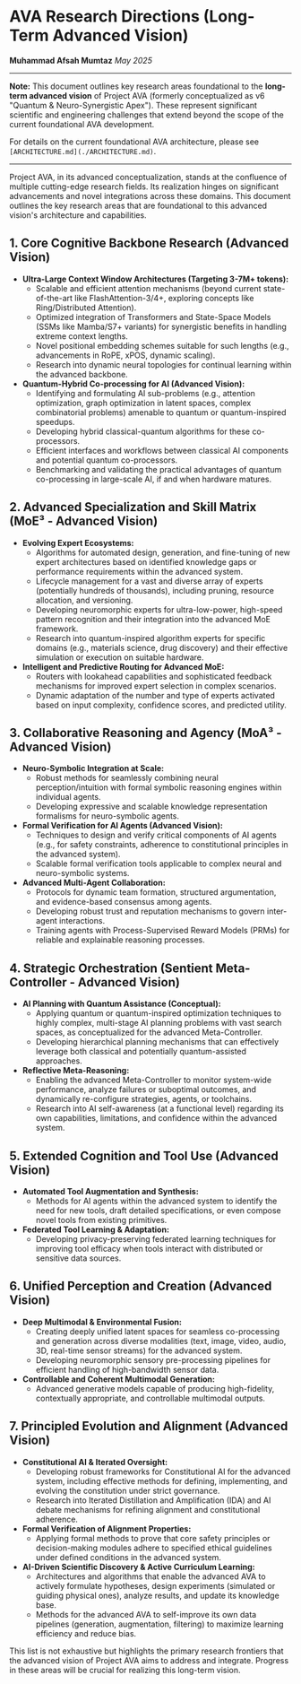 # AVA Research Directions (Long-Term Advanced Vision)

**Muhammad Afsah Mumtaz**
*May 2025*

---

**Note:** This document outlines key research areas foundational to the **long-term advanced vision** of Project AVA (formerly conceptualized as v6 "Quantum & Neuro-Synergistic Apex"). These represent significant scientific and engineering challenges that extend beyond the scope of the current foundational AVA development.

For details on the current foundational AVA architecture, please see `[ARCHITECTURE.md](./ARCHITECTURE.md)`.

---

Project AVA, in its advanced conceptualization, stands at the confluence of multiple cutting-edge research fields. Its realization hinges on significant advancements and novel integrations across these domains. This document outlines the key research areas that are foundational to this advanced vision's architecture and capabilities.

## 1. Core Cognitive Backbone Research (Advanced Vision)

*   **Ultra-Large Context Window Architectures (Targeting 3-7M+ tokens):**
    *   Scalable and efficient attention mechanisms (beyond current state-of-the-art like FlashAttention-3/4+, exploring concepts like Ring/Distributed Attention).
    *   Optimized integration of Transformers and State-Space Models (SSMs like Mamba/S7+ variants) for synergistic benefits in handling extreme context lengths.
    *   Novel positional embedding schemes suitable for such lengths (e.g., advancements in RoPE, xPOS, dynamic scaling).
    *   Research into dynamic neural topologies for continual learning within the advanced backbone.
*   **Quantum-Hybrid Co-processing for AI (Advanced Vision):**
    *   Identifying and formulating AI sub-problems (e.g., attention optimization, graph optimization in latent spaces, complex combinatorial problems) amenable to quantum or quantum-inspired speedups.
    *   Developing hybrid classical-quantum algorithms for these co-processors.
    *   Efficient interfaces and workflows between classical AI components and potential quantum co-processors.
    *   Benchmarking and validating the practical advantages of quantum co-processing in large-scale AI, if and when hardware matures.

## 2. Advanced Specialization and Skill Matrix (MoE³ - Advanced Vision)

*   **Evolving Expert Ecosystems:**
    *   Algorithms for automated design, generation, and fine-tuning of new expert architectures based on identified knowledge gaps or performance requirements within the advanced system.
    *   Lifecycle management for a vast and diverse array of experts (potentially hundreds of thousands), including pruning, resource allocation, and versioning.
    *   Developing neuromorphic experts for ultra-low-power, high-speed pattern recognition and their integration into the advanced MoE framework.
    *   Research into quantum-inspired algorithm experts for specific domains (e.g., materials science, drug discovery) and their effective simulation or execution on suitable hardware.
*   **Intelligent and Predictive Routing for Advanced MoE:**
    *   Routers with lookahead capabilities and sophisticated feedback mechanisms for improved expert selection in complex scenarios.
    *   Dynamic adaptation of the number and type of experts activated based on input complexity, confidence scores, and predicted utility.

## 3. Collaborative Reasoning and Agency (MoA³ - Advanced Vision)

*   **Neuro-Symbolic Integration at Scale:**
    *   Robust methods for seamlessly combining neural perception/intuition with formal symbolic reasoning engines within individual agents.
    *   Developing expressive and scalable knowledge representation formalisms for neuro-symbolic agents.
*   **Formal Verification for AI Agents (Advanced Vision):**
    *   Techniques to design and verify critical components of AI agents (e.g., for safety constraints, adherence to constitutional principles in the advanced system).
    *   Scalable formal verification tools applicable to complex neural and neuro-symbolic systems.
*   **Advanced Multi-Agent Collaboration:**
    *   Protocols for dynamic team formation, structured argumentation, and evidence-based consensus among agents.
    *   Developing robust trust and reputation mechanisms to govern inter-agent interactions.
    *   Training agents with Process-Supervised Reward Models (PRMs) for reliable and explainable reasoning processes.

## 4. Strategic Orchestration (Sentient Meta-Controller - Advanced Vision)

*   **AI Planning with Quantum Assistance (Conceptual):**
    *   Applying quantum or quantum-inspired optimization techniques to highly complex, multi-stage AI planning problems with vast search spaces, as conceptualized for the advanced Meta-Controller.
    *   Developing hierarchical planning mechanisms that can effectively leverage both classical and potentially quantum-assisted approaches.
*   **Reflective Meta-Reasoning:**
    *   Enabling the advanced Meta-Controller to monitor system-wide performance, analyze failures or suboptimal outcomes, and dynamically re-configure strategies, agents, or toolchains.
    *   Research into AI self-awareness (at a functional level) regarding its own capabilities, limitations, and confidence within the advanced system.

## 5. Extended Cognition and Tool Use (Advanced Vision)

*   **Automated Tool Augmentation and Synthesis:**
    *   Methods for AI agents within the advanced system to identify the need for new tools, draft detailed specifications, or even compose novel tools from existing primitives.
*   **Federated Tool Learning & Adaptation:**
    *   Developing privacy-preserving federated learning techniques for improving tool efficacy when tools interact with distributed or sensitive data sources.

## 6. Unified Perception and Creation (Advanced Vision)

*   **Deep Multimodal & Environmental Fusion:**
    *   Creating deeply unified latent spaces for seamless co-processing and generation across diverse modalities (text, image, video, audio, 3D, real-time sensor streams) for the advanced system.
    *   Developing neuromorphic sensory pre-processing pipelines for efficient handling of high-bandwidth sensor data.
*   **Controllable and Coherent Multimodal Generation:**
    *   Advanced generative models capable of producing high-fidelity, contextually appropriate, and controllable multimodal outputs.

## 7. Principled Evolution and Alignment (Advanced Vision)

*   **Constitutional AI & Iterated Oversight:**
    *   Developing robust frameworks for Constitutional AI for the advanced system, including effective methods for defining, implementing, and evolving the constitution under strict governance.
    *   Research into Iterated Distillation and Amplification (IDA) and AI debate mechanisms for refining alignment and constitutional adherence.
*   **Formal Verification of Alignment Properties:**
    *   Applying formal methods to prove that core safety principles or decision-making modules adhere to specified ethical guidelines under defined conditions in the advanced system.
*   **AI-Driven Scientific Discovery & Active Curriculum Learning:**
    *   Architectures and algorithms that enable the advanced AVA to actively formulate hypotheses, design experiments (simulated or guiding physical ones), analyze results, and update its knowledge base.
    *   Methods for the advanced AVA to self-improve its own data pipelines (generation, augmentation, filtering) to maximize learning efficiency and reduce bias.

This list is not exhaustive but highlights the primary research frontiers that the advanced vision of Project AVA aims to address and integrate. Progress in these areas will be crucial for realizing this long-term vision.
